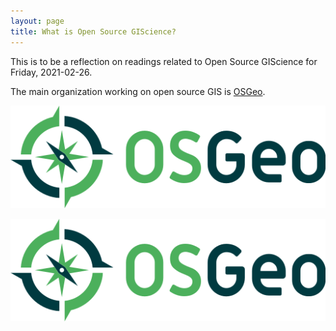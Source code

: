 ```yaml
---
layout: page
title: What is Open Source GIScience?
---
```


This is to be a reflection on readings related to Open Source GIScience for Friday, 2021-02-26.

The main organization working on open source GIS is [OSGeo](https://www.osgeo.org/).

![OSGeo Logo](logo-osgeo.svg)

[![OSGeo Logo](logo-osgeo.svg)](https://www.osgeo.org/)
